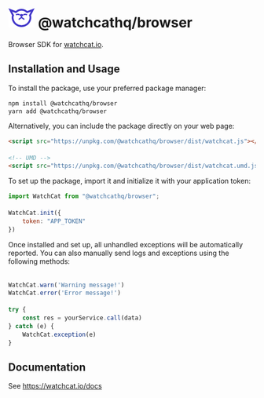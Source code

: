 # ![](https://github.com/WatchCatHQ/watchcat-assets/blob/main/watchcat_logo_tiny.png?raw=true) @watchcathq/browser

Browser SDK for [watchcat.io](https://watchcat.io).

## Installation and Usage

To install the package, use your preferred package manager:

```shell
npm install @watchcathq/browser
yarn add @watchcathq/browser
```

Alternatively, you can include the package directly on your web page:

```html
<script src="https://unpkg.com/@watchcathq/browser/dist/watchcat.js"></script>

<!-- UMD -->
<script src="https://unpkg.com/@watchcathq/browser/dist/watchcat.umd.js"></script>
```

To set up the package, import it and initialize it with your application token:

```javascript
import WatchCat from "@watchcathq/browser";

WatchCat.init({
    token: "APP_TOKEN"
})
```

Once installed and set up, all unhandled exceptions will be automatically reported.
You can also manually send logs and exceptions using the following methods:

```javascript

WatchCat.warn('Warning message!')
WatchCat.error('Error message!')

try {
    const res = yourService.call(data)
} catch (e) {
    WatchCat.exception(e)
}
```

## Documentation

See https://watchcat.io/docs
